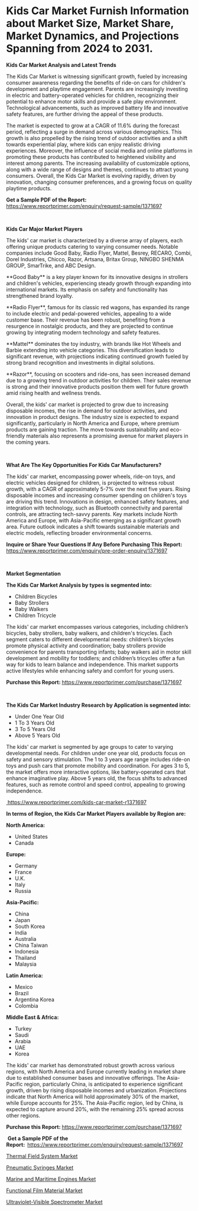 <p><h1>Kids Car Market Furnish Information about Market Size, Market Share, Market Dynamics, and Projections Spanning from 2024 to 2031.</h1></p><p><strong>Kids Car Market Analysis and Latest Trends</strong></p>
<p><p>The Kids Car Market is witnessing significant growth, fueled by increasing consumer awareness regarding the benefits of ride-on cars for children's development and playtime engagement. Parents are increasingly investing in electric and battery-operated vehicles for children, recognizing their potential to enhance motor skills and provide a safe play environment. Technological advancements, such as improved battery life and innovative safety features, are further driving the appeal of these products. </p><p>The market is expected to grow at a CAGR of 11.6% during the forecast period, reflecting a surge in demand across various demographics. This growth is also propelled by the rising trend of outdoor activities and a shift towards experiential play, where kids can enjoy realistic driving experiences. Moreover, the influence of social media and online platforms in promoting these products has contributed to heightened visibility and interest among parents. The increasing availability of customizable options, along with a wide range of designs and themes, continues to attract young consumers. Overall, the Kids Car Market is evolving rapidly, driven by innovation, changing consumer preferences, and a growing focus on quality playtime products.</p></p>
<p><strong>Get a Sample PDF of the Report:&nbsp;</strong> <a href="https://www.reportprimer.com/enquiry/request-sample/1371697">https://www.reportprimer.com/enquiry/request-sample/1371697</a></p>
<p>&nbsp;</p>
<p><strong>Kids Car Major Market Players</strong></p>
<p><p>The kids' car market is characterized by a diverse array of players, each offering unique products catering to varying consumer needs. Notable companies include Good Baby, Radio Flyer, Mattel, Besrey, RECARO, Combi, Dorel Industries, Chicco, Razor, Artsana, Britax Group, NINGBO SHENMA GROUP, SmarTrike, and ABC Design.</p><p>**Good Baby** is a key player known for its innovative designs in strollers and children's vehicles, experiencing steady growth through expanding into international markets. Its emphasis on safety and functionality has strengthened brand loyalty.</p><p>**Radio Flyer**, famous for its classic red wagons, has expanded its range to include electric and pedal-powered vehicles, appealing to a wide customer base. Their revenue has been robust, benefiting from a resurgence in nostalgic products, and they are projected to continue growing by integrating modern technology and safety features.</p><p>**Mattel** dominates the toy industry, with brands like Hot Wheels and Barbie extending into vehicle categories. This diversification leads to significant revenue, with projections indicating continued growth fueled by strong brand recognition and investments in digital solutions.</p><p>**Razor**, focusing on scooters and ride-ons, has seen increased demand due to a growing trend in outdoor activities for children. Their sales revenue is strong and their innovative products position them well for future growth amid rising health and wellness trends.</p><p>Overall, the kids' car market is projected to grow due to increasing disposable incomes, the rise in demand for outdoor activities, and innovation in product designs. The industry size is expected to expand significantly, particularly in North America and Europe, where premium products are gaining traction. The move towards sustainability and eco-friendly materials also represents a promising avenue for market players in the coming years.</p></p>
<p>&nbsp;</p>
<p><strong>What Are The Key Opportunities For Kids Car Manufacturers?</strong></p>
<p><p>The kids' car market, encompassing power wheels, ride-on toys, and electric vehicles designed for children, is projected to witness robust growth, with a CAGR of approximately 5-7% over the next five years. Rising disposable incomes and increasing consumer spending on children's toys are driving this trend. Innovations in design, enhanced safety features, and integration with technology, such as Bluetooth connectivity and parental controls, are attracting tech-savvy parents. Key markets include North America and Europe, with Asia-Pacific emerging as a significant growth area. Future outlook indicates a shift towards sustainable materials and electric models, reflecting broader environmental concerns.</p></p>
<p><strong>Inquire or Share Your Questions If Any Before Purchasing This Report:</strong> <a href="https://www.reportprimer.com/enquiry/pre-order-enquiry/1371697">https://www.reportprimer.com/enquiry/pre-order-enquiry/1371697</a></p>
<p>&nbsp;</p>
<p><strong>Market Segmentation</strong></p>
<p><strong>The Kids Car Market Analysis by types is segmented into:</strong></p>
<p><ul><li>Children Bicycles</li><li>Baby Strollers</li><li>Baby Walkers</li><li>Children Tricycle</li></ul></p>
<p><p>The kids' car market encompasses various categories, including children’s bicycles, baby strollers, baby walkers, and children's tricycles. Each segment caters to different developmental needs: children’s bicycles promote physical activity and coordination; baby strollers provide convenience for parents transporting infants; baby walkers aid in motor skill development and mobility for toddlers; and children’s tricycles offer a fun way for kids to learn balance and independence. This market supports active lifestyles while enhancing safety and comfort for young users.</p></p>
<p><strong>Purchase this Report:&nbsp;</strong><a href="https://www.reportprimer.com/purchase/1371697">https://www.reportprimer.com/purchase/1371697</a></p>
<p>&nbsp;</p>
<p><strong>The Kids Car Market Industry Research by Application is segmented into:</strong></p>
<p><ul><li>Under One Year Old</li><li>1 To 3 Years Old</li><li>3 To 5 Years Old</li><li>Above 5 Years Old</li></ul></p>
<p><p>The kids' car market is segmented by age groups to cater to varying developmental needs. For children under one year old, products focus on safety and sensory stimulation. The 1 to 3 years age range includes ride-on toys and push cars that promote mobility and coordination. For ages 3 to 5, the market offers more interactive options, like battery-operated cars that enhance imaginative play. Above 5 years old, the focus shifts to advanced features, such as remote control and speed control, appealing to growing independence.</p></p>
<p><a href="https://www.reportprimer.com/kids-car-market-r1371697">&nbsp;https://www.reportprimer.com/kids-car-market-r1371697</a></p>
<p><strong>In terms of Region, the Kids Car Market Players available by Region are:</strong></p>
<p>
    <p> <strong> North America: </strong>
        <ul>
            <li>United States</li>
            <li>Canada</li>
        </ul>
        </p> 
    <p> <strong> Europe: </strong>
        <ul>
            <li>Germany</li>
            <li>France</li>
            <li>U.K.</li>
            <li>Italy</li>
            <li>Russia</li>
        </ul>
        </p> 
    <p> <strong> Asia-Pacific: </strong>
        <ul>
            <li>China</li>
            <li>Japan</li>
            <li>South Korea</li>
            <li>India</li>
            <li>Australia</li>
            <li>China Taiwan</li>
            <li>Indonesia</li>
            <li>Thailand</li>
            <li>Malaysia</li>
        </ul>
        </p> 
    <p> <strong> Latin America: </strong>
        <ul>
            <li>Mexico</li>
            <li>Brazil</li>
            <li>Argentina Korea</li>
            <li>Colombia</li>
        </ul>
        </p> 
    <p> <strong> Middle East & Africa: </strong>
        <ul>
            <li>Turkey</li>
            <li>Saudi</li>
            <li>Arabia</li>
            <li>UAE</li>
            <li>Korea</li>
        </ul>
    </p>
    </p>
<p><p>The kids' car market has demonstrated robust growth across various regions, with North America and Europe currently leading in market share due to established consumer bases and innovative offerings. The Asia-Pacific region, particularly China, is anticipated to experience significant growth, driven by rising disposable incomes and urbanization. Projections indicate that North America will hold approximately 30% of the market, while Europe accounts for 25%. The Asia-Pacific region, led by China, is expected to capture around 20%, with the remaining 25% spread across other regions.</p></p>
<p><strong>Purchase this Report: </strong><a href="https://www.reportprimer.com/purchase/1371697">https://www.reportprimer.com/purchase/1371697</a></p>
<p>&nbsp;<strong>Get a Sample PDF of the Report:&nbsp;&nbsp;</strong><a href="https://www.reportprimer.com/enquiry/request-sample/1371697">https://www.reportprimer.com/enquiry/request-sample/1371697</a></p>
<p><strong></strong></p>
<p><p><a href="https://issuu.com/reportprime-2/docs/thermal-field-system-market-size-20_948bdf88df4a05">Thermal Field System Market</a></p><p><a href="https://www.linkedin.com/pulse/global-perspectives-pneumatic-syringes-market-trends-challenges-12gue?trackingId=BHZIvpiTTIapnYZ6K7Stdw%3D%3D">Pneumatic Syringes Market</a></p><p><a href="https://medium.com/@alexandrafox88/marine-and-maritime-engines-market-size-growth-and-industry-analysis-by-market-segmentation-and-6264331a18aa?postPublishedType=repub">Marine and Maritime Engines Market</a></p><p><a href="https://issuu.com/reportprime-2/docs/functional-film-material-market-siz_5f8c59484eb784">Functional Film Material Market</a></p><p><a href="https://medium.com/@alexandrafox88/ultraviolet-visible-spectrometer-market-trends-and-strategic-market-insights-2024-2031-939936973d03">Ultraviolet-Visible Spectrometer Market</a></p></p>